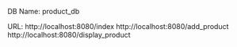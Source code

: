 DB Name: product_db

URL:
http://localhost:8080/index
http://localhost:8080/add_product
http://localhost:8080/display_product
